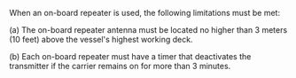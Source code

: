 When an on-board repeater is used, the following limitations must be met:

(a) The on-board repeater antenna must be located no higher than 3 meters (10 feet) above the vessel's highest working deck.

(b) Each on-board repeater must have a timer that deactivates the transmitter if the carrier remains on for more than 3 minutes.

